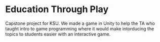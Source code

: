 # Education Through Play
Capstone project for KSU. We made a game in Unity to help the TA who taught intro to game programming where it would make intorducing the topics to students easier with an interactive game.

